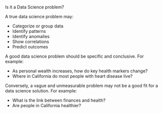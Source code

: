 Is it a Data Science problem?

A true data science problem may:
  * Categorize or group data
  * Identify patterns
  * Identify anomalies
  * Show correlations
  * Predict outcomes

A good data science problem should be specific and conclusive. For example:

  * As personal wealth increases, how do key health markers change?
  * Where in California do most people with heart disease live?

Conversely, a vague and unmeasurable problem may not be a good fit for a data 
science solution. For example:

  * What is the link between finances and health?
  * Are people in California healthier?
